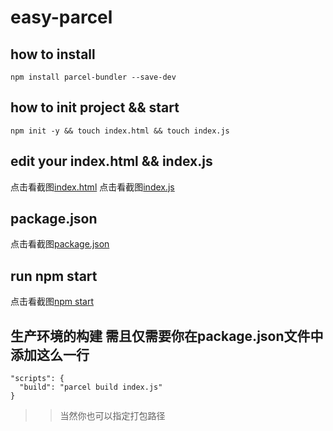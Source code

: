 # easy-parcel
## how to install
```
npm install parcel-bundler --save-dev
``` 
## how to init project && start
```
npm init -y && touch index.html && touch index.js
```
## edit your index.html && index.js
点击看截图[index.html](https://github.com/liziwangrui/easy-parcel/blob/master/images/indeHtml.png)
点击看截图[index.js](https://github.com/liziwangrui/easy-parcel/blob/master/images/indexJs.png)
## package.json
点击看截图[package.json](https://github.com/liziwangrui/easy-parcel/blob/master/images/3.png)
## run npm start
点击看截图[npm start](https://github.com/liziwangrui/easy-parcel/blob/master/images/parce2%402x.png)
## 生产环境的构建 需且仅需要你在package.json文件中添加这么一行
```
"scripts": {
  "build": "parcel build index.js"
}
```
>> 当然你也可以指定打包路径
